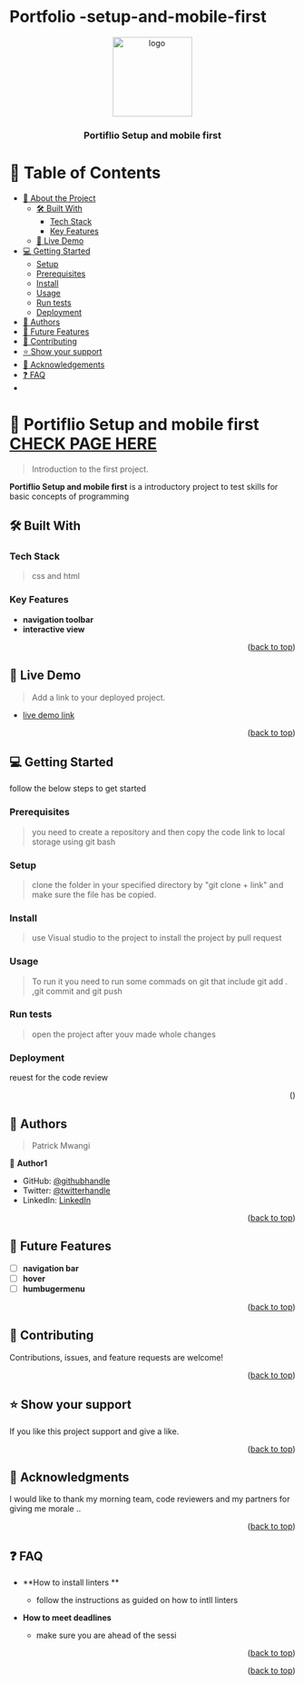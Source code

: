 # Portfolio -setup-and-mobile-first<a name="readme-top"></a>


<div align="center">

  <img src="murple_logo.png" alt="logo" width="140"  height="auto" />
  <br/>

  <h3><b>Portiflio Setup and mobile first</b></h3>

</div>


# 📗 Table of Contents

- [📖 About the Project](#about-project)
  - [🛠 Built With](#built-with)
    - [Tech Stack](#tech-stack)
    - [Key Features](#key-features)
  - [🚀 Live Demo](#live-demo)
- [💻 Getting Started](#getting-started)
  - [Setup](#setup)
  - [Prerequisites](#prerequisites)
  - [Install](#install)
  - [Usage](#usage)
  - [Run tests](#run-tests)
  - [Deployment](#triangular_flag_on_post-deployment)
- [👥 Authors](#authors)
- [🔭 Future Features](#future-features)
- [🤝 Contributing](#contributing)
- [⭐️ Show your support](#support)
- [🙏 Acknowledgements](#acknowledgements)
- [❓ FAQ](#faq)
-

<!-- PROJECT DESCRIPTION -->

# 📖 Portiflio Setup and mobile first <a name="" href="https://pmaxy.github.io/setup-and-mobile-first/">CHECK PAGE HERE</a>

> Introduction to the first project.

**Portiflio Setup and mobile first** is a introductory project to test skills for basic concepts of programming

## 🛠 Built With <a name="built-with"></a>

### Tech Stack <a name="tech-stack"></a>

> css and html

### Key Features <a name="key-features"></a>

- **navigation toolbar**
- **interactive view**


<p align="right">(<a href="#readme-top">back to top</a>)</p>
<!-- LIVE DEMO -->

## 🚀 Live Demo <a name="live-demo" ></a>

> Add a link to your deployed project.

- [live demo link](https://pmaxy.github.io/setup-and-mobile-first/)

<p align="right">(<a href="#readme-top">back to top</a>)</p>



## 💻 Getting Started <a name="getting-started"></a>

follow the below steps to get started

### Prerequisites

>you need to create a repository and then copy the code link to local storage using git bash

### Setup

>clone the folder in your specified directory by "git clone + link" and make sure the file has be copied.


### Install

> use Visual studio to the project to install the project by pull request

### Usage

>To run it you need to run some commads on git that include git add . ,git commit and git push

### Run tests

>open the project after youv made whole changes

### Deployment
reuest for the code review

<p align="right">(<a ></a>)</p>



## 👥 Authors <a name="authors"></a>

> Patrick Mwangi

👤 **Author1**

- GitHub: [@githubhandle](https://github.com/pmaxy)
- Twitter: [@twitterhandle](https://twitter.com/Patrick06200175)
- LinkedIn: [LinkedIn](https://linkedin.com/in/Patrick-Wanjiru-2b5ba71a8)


<p align="right">(<a href="#readme-top">back to top</a>)</p>



## 🔭 Future Features <a name="future-features"></a>


- [ ] **navigation bar**
- [ ] **hover**
- [ ] **humbugermenu**

<p align="right">(<a href="#readme-top">back to top</a>)</p>



## 🤝 Contributing <a name="contributing"></a>

Contributions, issues, and feature requests are welcome!

<p align="right">(<a href="#readme-top">back to top</a>)</p>


## ⭐️ Show your support <a name="support"></a>



If you like this project support and give a like.

<p align="right">(<a href="#readme-top">back to top</a>)</p>


## 🙏 Acknowledgments <a name="acknowledgements"></a>



I would like to thank my morning team, code reviewers and my partners for giving me morale ..

<p align="right">(<a href="#readme-top">back to top</a>)</p>


## ❓ FAQ <a name="faq"></a>



- **How to install linters **

  - follow the instructions as guided on how to intll linters 

- **How to meet deadlines**

  - make sure you are ahead of the sessi

<p align="right">(<a href="#readme-top">back to top</a>)</p>

<!-- LICENSE -->

<p align="right">(<a href="#readme-top">back to top</a>)</p>